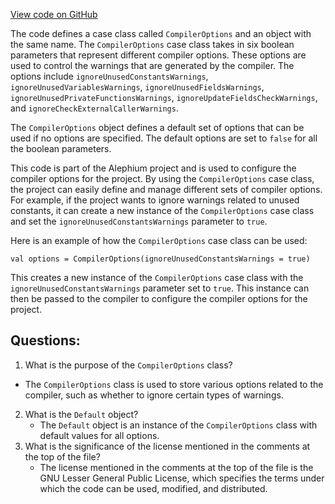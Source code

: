 [View code on GitHub](https://github.com/oxygenium/oxygenium/ralph/src/main/scala/org/oxygenium/ralph/CompilerOptions.scala)

The code defines a case class called `CompilerOptions` and an object with the same name. The `CompilerOptions` case class takes in six boolean parameters that represent different compiler options. These options are used to control the warnings that are generated by the compiler. The options include `ignoreUnusedConstantsWarnings`, `ignoreUnusedVariablesWarnings`, `ignoreUnusedFieldsWarnings`, `ignoreUnusedPrivateFunctionsWarnings`, `ignoreUpdateFieldsCheckWarnings`, and `ignoreCheckExternalCallerWarnings`. 

The `CompilerOptions` object defines a default set of options that can be used if no options are specified. The default options are set to `false` for all the boolean parameters. 

This code is part of the Alephium project and is used to configure the compiler options for the project. By using the `CompilerOptions` case class, the project can easily define and manage different sets of compiler options. For example, if the project wants to ignore warnings related to unused constants, it can create a new instance of the `CompilerOptions` case class and set the `ignoreUnusedConstantsWarnings` parameter to `true`. 

Here is an example of how the `CompilerOptions` case class can be used:

```
val options = CompilerOptions(ignoreUnusedConstantsWarnings = true)
```

This creates a new instance of the `CompilerOptions` case class with the `ignoreUnusedConstantsWarnings` parameter set to `true`. This instance can then be passed to the compiler to configure the compiler options for the project.
## Questions: 
 1. What is the purpose of the `CompilerOptions` class?
   - The `CompilerOptions` class is used to store various options related to the compiler, such as whether to ignore certain types of warnings.
2. What is the `Default` object?
   - The `Default` object is an instance of the `CompilerOptions` class with default values for all options.
3. What is the significance of the license mentioned in the comments at the top of the file?
   - The license mentioned in the comments at the top of the file is the GNU Lesser General Public License, which specifies the terms under which the code can be used, modified, and distributed.